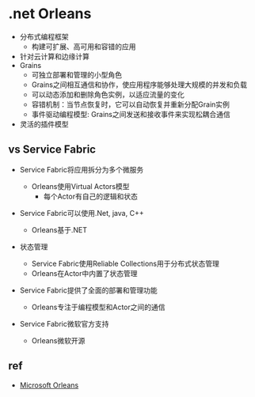 # .net Orleans
+ 分布式编程框架
    + 构建可扩展、高可用和容错的应用
+ 针对云计算和边缘计算
+ Grains
    + 可独立部署和管理的小型角色
    + Grains之间相互通信和协作，使应用程序能够处理大规模的并发和负载
    + 可以动态添加和删除角色实例，以适应流量的变化
    + 容错机制：当节点恢复时，它可以自动恢复并重新分配Grain实例
    + 事件驱动编程模型: Grains之间发送和接收事件来实现松耦合通信
+ 灵活的插件模型

## vs Service Fabric
+ Service Fabric将应用拆分为多个微服务
    + Orleans使用Virtual Actors模型
        + 每个Actor有自己的逻辑和状态

+ Service Fabric可以使用.Net, java, C++
    + Orleans基于.NET

+ 状态管理
    + Service Fabric使用Reliable Collections用于分布式状态管理
    + Orleans在Actor中内置了状态管理

+ Service Fabric提供了全面的部署和管理功能
    + Orleans专注于编程模型和Actor之间的通信

+ Service Fabric微软官方支持
    + Orleans微软开源

## ref
+ [Microsoft Orleans](https://learn.microsoft.com/zh-cn/dotnet/orleans/overview)